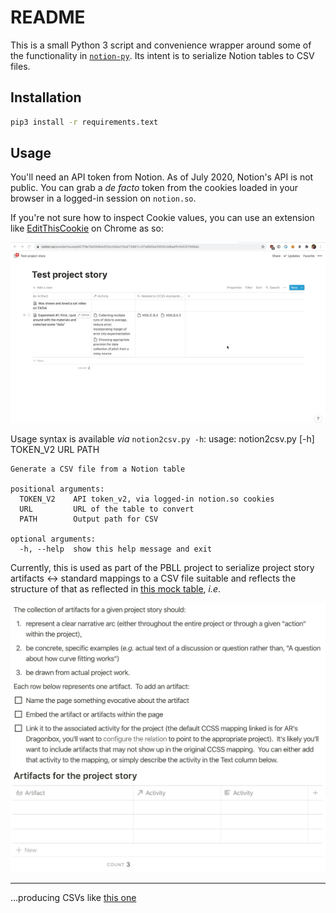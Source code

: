 # README

This is a small Python 3 script and convenience wrapper around some of the functionality in [`notion-py`](https://github.com/jamalex/notion-py).  Its intent is to serialize Notion tables to CSV files.

## Installation
```bash
pip3 install -r requirements.text
```

## Usage

You'll need an API token from Notion.  As of July 2020, Notion's API is not public.  You can grab a _de facto_ token from the cookies loaded in your browser in a logged-in session on `notion.so`.

If you're not sure how to inspect Cookie values, you can use an extension like [EditThisCookie](https://chrome.google.com/webstore/detail/editthiscookie/fngmhnnpilhplaeedifhccceomclgfbg?hl=en) on Chrome as so:

![Animated GIF of using EditThisCookie to get Notion API token](cookie-grab.gif?raw=true)

Usage syntax is available _via_ `notion2csv.py -h`:
usage: notion2csv.py [-h] TOKEN_V2 URL PATH

```text
Generate a CSV file from a Notion table

positional arguments:
  TOKEN_V2    API token_v2, via logged-in notion.so cookies
  URL         URL of the table to convert
  PATH        Output path for CSV

optional arguments:
  -h, --help  show this help message and exit
```

Currently, this is used as part of the PBLL project to serialize project story artifacts ↔ standard mappings to a CSV file suitable and reflects the structure of that as reflected in [this mock table](https://www.notion.so/powderhousepbll/7f9e7bb5fafe4df2bcd3bbcf2baf7348?v=07e6604a555543d6adffcf48257988ab), _i.e_.

![Project story summary and schema screenshot](story-summary.png?raw=true)

---
…producing CSVs like [this one](https://share.getcloudapp.com/OAuBNBG9)